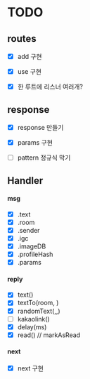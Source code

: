 # TODO


## routes

 - [X] add 구현
 - [X] use 구현
 - [X] 한 루트에 리스너 여러개?


## response

 - [X] response 만들기
 - [X] params 구현
 - [ ] pattern 정규식 막기


## Handler

#### msg
 - [X] .text
 - [X] .room
 - [X] .sender
 - [X] .igc
 - [X] .imageDB
 - [X] .profileHash
 - [X] .params

#### reply
 - [X] text()
 - [X] textTo(room, )
 - [X] randomText(,,)
 - [ ] kakaolink()
 - [X] delay(ms)
 - [X] read() // markAsRead

#### next
 - [X] next 구현